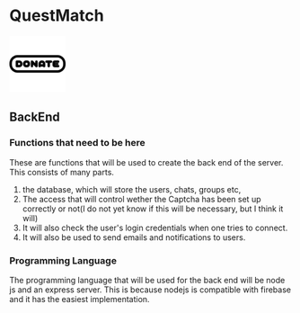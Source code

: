 # QuestMatch

[<img src="../images/pleasedonate.png" alt="Donate" width="100">](https://revolut.me/pavlosorfanidis)

## BackEnd

### Functions that need to be here

These are functions that will be used to create the back end of the server. This consists of many parts.

1. the database, which will store the users, chats, groups etc,
2. The access that will control wether the Captcha has been set up correctly or not(I do not yet know if this will be necessary, but I think it will)
3. It will also check the user's login credentials when one tries to connect.
4. It will also be used to send emails and notifications to users.

### Programming Language

The programming language that will be used for the back end will be node js and an express server.
This is because nodejs is compatible with firebase and it has the easiest implementation.
